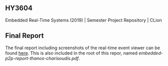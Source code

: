 ## HY3604
Embedded Real-Time Systems (2019) | Semester Project Repository | CLion

## Final Report
The final report including screenshots of the real-time event viewer can be found [here](https://charisoudis.com/pdf/embedded-p2p-report-thanos-charisoudis.pdf). This is also included in the root of this repor, named *embedded-p2p-report-thanos-charisoudis.pdf*.